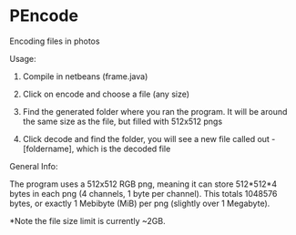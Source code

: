 # PEncode
Encoding files in photos

Usage:

1) Compile in netbeans (frame.java)

2) Click on encode and choose a file (any size)

3) Find the generated folder where you ran the program. It will be around the same size as the file, but filled with 512x512 pngs

4) Click decode and find the folder, you will see a new file called out - [foldername], which is the decoded file

General Info:

The program uses a 512x512 RGB png, meaning it can store 512\*512\*4 bytes in each png (4 channels, 1 byte per channel). This totals 1048576 bytes, or exactly 1 Mebibyte (MiB) per png (slightly over 1 Megabyte).

\*Note the file size limit is currently ~2GB.
